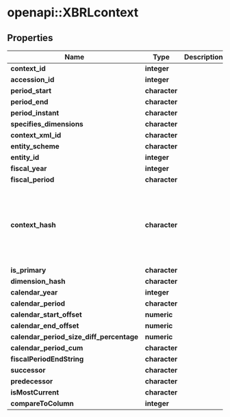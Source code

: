 # openapi::XBRLcontext


## Properties
Name | Type | Description | Notes
------------ | ------------- | ------------- | -------------
**context_id** | **integer** |  | [optional] 
**accession_id** | **integer** |  | [optional] 
**period_start** | **character** |  | [optional] 
**period_end** | **character** |  | [optional] 
**period_instant** | **character** |  | [optional] 
**specifies_dimensions** | **character** |  | [optional] 
**context_xml_id** | **character** |  | [optional] 
**entity_scheme** | **character** |  | [optional] 
**entity_id** | **integer** |  | [optional] 
**fiscal_year** | **integer** |  | [optional] 
**fiscal_period** | **character** |  | [optional] 
**context_hash** | **character** |  | [optional] [Pattern: ^(?:[A-Za-z0-9+/]{4})*(?:[A-Za-z0-9+/]{2}&#x3D;&#x3D;|[A-Za-z0-9+/]{3}&#x3D;)?$] 
**is_primary** | **character** |  | [optional] 
**dimension_hash** | **character** |  | [optional] 
**calendar_year** | **integer** |  | [optional] 
**calendar_period** | **character** |  | [optional] 
**calendar_start_offset** | **numeric** |  | [optional] 
**calendar_end_offset** | **numeric** |  | [optional] 
**calendar_period_size_diff_percentage** | **numeric** |  | [optional] 
**calendar_period_cum** | **character** |  | [optional] 
**fiscalPeriodEndString** | **character** |  | [optional] 
**successor** | **character** |  | [optional] 
**predecessor** | **character** |  | [optional] 
**isMostCurrent** | **character** |  | [optional] 
**compareToColumn** | **integer** |  | [optional] 


